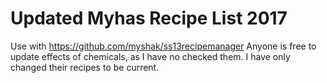 # Updated Myhas Recipe List 2017
Use with https://github.com/myshak/ss13recipemanager 
Anyone is free to update effects of chemicals, as I have no checked them. I have only changed their recipes to be current.

